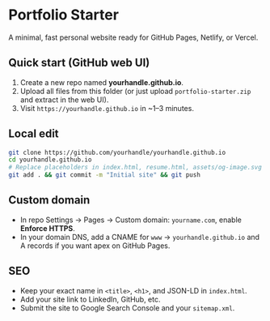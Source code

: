 # Portfolio Starter

A minimal, fast personal website ready for GitHub Pages, Netlify, or Vercel.

## Quick start (GitHub web UI)
1. Create a new repo named **yourhandle.github.io**.
2. Upload all files from this folder (or just upload `portfolio-starter.zip` and extract in the web UI).
3. Visit `https://yourhandle.github.io` in ~1–3 minutes.

## Local edit
```bash
git clone https://github.com/yourhandle/yourhandle.github.io
cd yourhandle.github.io
# Replace placeholders in index.html, resume.html, assets/og-image.svg
git add . && git commit -m "Initial site" && git push
```

## Custom domain
- In repo Settings → Pages → Custom domain: `yourname.com`, enable **Enforce HTTPS**.
- In your domain DNS, add a CNAME for `www` → `yourhandle.github.io` and A records if you want apex on GitHub Pages.

## SEO
- Keep your exact name in `<title>`, `<h1>`, and JSON-LD in `index.html`.
- Add your site link to LinkedIn, GitHub, etc.
- Submit the site to Google Search Console and your `sitemap.xml`.
